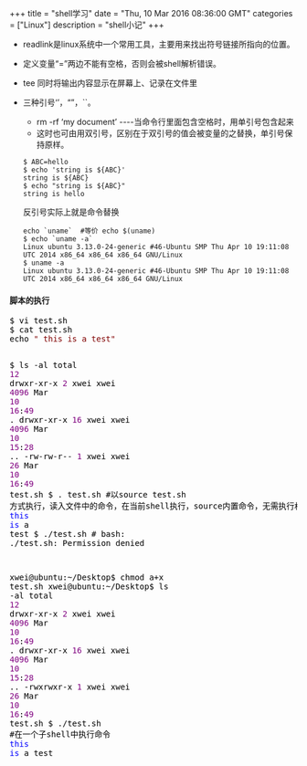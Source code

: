 +++ 
title = "shell学习" 
date = "Thu, 10 Mar 2016 08:36:00 GMT" 
categories = ["Linux"] 
description = "shell小记" 
+++ 

 
- readlink是linux系统中一个常用工具，主要用来找出符号链接所指向的位置。
- 定义变量“=”两边不能有空格，否则会被shell解析错误。
- tee 同时将输出内容显示在屏幕上、记录在文件里
- 三种引号‘’，“”，``。
	- rm -rf ‘my document’  ----当命令行里面包含空格时，用单引号包含起来
	- 这时也可由用双引号，区别在于双引号的值会被变量的之替换，单引号保持原样。
 
 	```
	$ ABC=hello
	$ echo 'string is ${ABC}'
	string is ${ABC}
	$ echo "string is ${ABC}"
	string is hello
	```
	
	反引号实际上就是命令替换
	
	```
	echo `uname`  #等价 echo $(uname)
	$ echo `uname -a`
	Linux ubuntu 3.13.0-24-generic #46-Ubuntu SMP Thu Apr 10 19:11:08 UTC 2014 x86_64 x86_64 x86_64 GNU/Linux
	$ uname -a
	Linux ubuntu 3.13.0-24-generic #46-Ubuntu SMP Thu Apr 10 19:11:08 UTC 2014 x86_64 x86_64 x86_64 GNU/Linux
 	```

#### 脚本的执行

	
<div class="cnblogs_code">
<pre><span style="color: #000000;">$ vi test.sh
$ cat test.sh
echo </span><span style="color: #800000;">"</span><span style="color: #800000;"> this is a test</span><span style="color: #800000;">"</span><span style="color: #000000;">
	
$ ls </span>-<span style="color: #000000;">al
total </span><span style="color: #800080;">12</span><span style="color: #000000;">
drwxr</span>-xr-x  <span style="color: #800080;">2</span> xwei xwei <span style="color: #800080;">4096</span> Mar <span style="color: #800080;">10</span> <span style="color: #800080;">16</span>:<span style="color: #800080;">49</span><span style="color: #000000;"> .
drwxr</span>-xr-x <span style="color: #800080;">16</span> xwei xwei <span style="color: #800080;">4096</span> Mar <span style="color: #800080;">10</span> <span style="color: #800080;">15</span>:<span style="color: #800080;">28</span><span style="color: #000000;"> ..
</span>-rw-rw-r--  <span style="color: #800080;">1</span> xwei xwei   <span style="color: #800080;">26</span> Mar <span style="color: #800080;">10</span> <span style="color: #800080;">16</span>:<span style="color: #800080;">49</span><span style="color: #000000;"> test.sh
$ . test.sh  #以source test.sh 方式执行，读入文件中的命令，在当前shell执行，source内置命令，无需执行权限，其可以缩写为一个小数点
 </span><span style="color: #0000ff;">this</span> <span style="color: #0000ff;">is</span><span style="color: #000000;"> a test
$ .</span>/<span style="color: #000000;">test.sh  #
bash: .</span>/<span style="color: #000000;">test.sh: Permission denied
	
xwei@ubuntu:</span>~/Desktop$ chmod a+<span style="color: #000000;">x test.sh
xwei@ubuntu:</span>~/Desktop$ ls -<span style="color: #000000;">al
total </span><span style="color: #800080;">12</span><span style="color: #000000;">
drwxr</span>-xr-x  <span style="color: #800080;">2</span> xwei xwei <span style="color: #800080;">4096</span> Mar <span style="color: #800080;">10</span> <span style="color: #800080;">16</span>:<span style="color: #800080;">49</span><span style="color: #000000;"> .
drwxr</span>-xr-x <span style="color: #800080;">16</span> xwei xwei <span style="color: #800080;">4096</span> Mar <span style="color: #800080;">10</span> <span style="color: #800080;">15</span>:<span style="color: #800080;">28</span><span style="color: #000000;"> ..
</span>-rwxrwxr-x  <span style="color: #800080;">1</span> xwei xwei   <span style="color: #800080;">26</span> Mar <span style="color: #800080;">10</span> <span style="color: #800080;">16</span>:<span style="color: #800080;">49</span><span style="color: #000000;"> test.sh
$ .</span>/<span style="color: #000000;">test.sh  #在一个子shell中执行命令
 </span><span style="color: #0000ff;">this</span> <span style="color: #0000ff;">is</span> a test</pre>
</div>
<p>&nbsp;</p>
</li>
</ul>
</li>
</ul>


	
	
	
